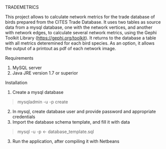TRADEMETRICS

This project allows to calculate network metrics for the trade database of birds prepared from the CITES Trade Database. 
It uses two tables as source data from a mysql database, one with the network vertices, and another with network edges, to calculate several network metrics, using the Gephi Toolkit Library (https://gephi.org/toolkit).
It returns to the database a table with all metrics deteremined for each bird species. As an option, it allows the output of a printout as pdf of each network image.

Requirements
1. MySQL server
2. Java JRE version 1.7 or superior

Installation
1. Create a mysql database
> mysqladmin -u <username> -p create <database>
2. In mysql, create database user and provide password and appropriate credentials
3. Import the database schema template, and fill it with data
> mysql -u <username> -p <database> <- database_template.sql
3. Run the application, after compiling it with Netbeans
